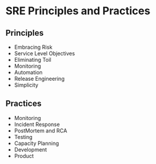 # SRE Principles and Practices

## Principles
- Embracing Risk
- Service Level Objectives
- Eliminating Toil
- Monitoring
- Automation
- Release Engineering
- Simplicity

## Practices
- Monitoring
- Incident Response
- PostMortem and RCA
- Testing
- Capacity Planning
- Development
- Product